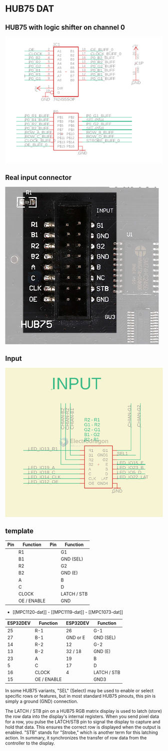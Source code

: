 
# HUB75 DAT 




## HUB75 with logic shifter on channel 0

![](22-29-13-05-07-2023.png)



## Real input connector 

![](2024-01-14-16-31-06.png)


## Input 

![](2024-09-09-15-33-36.png)


## template 


| Pin | Function    | Pin | Function    |
| --- | ----------- | --- | ----------- |
|     | R1          |     | G1          |
|     | B1          |     | GND (SEL)   |
|     | R2          |     | G2          |
|     | B2          |     | GND (E)     |
|     | A           |     | B           |
|     | C           |     | D           |
|     | CLOCK       |     | LATCH / STB | F |
|     | OE / ENABLE |     | GND         |

- [[MPC1120-dat]] - [[MPC1119-dat]] - [[MPC1073-dat]]


| ESP32DEV | Function    | ESP32DEV | Function    |
| -------- | ----------- | -------- | ----------- |
| 25       | R-1         | 26       | G-1         |
| 27       | B-1         | GND or E | GND (SEL)   |
| 14       | R-2         | 12       | G-2         |
| 13       | B-2         | 32 / 18  | GND (E)     |
| 23       | A           | 19       | B           |
| 5        | C           | 17       | D           |
| 16       | CLOCK       | 4        | LATCH / STB |
| 15       | OE / ENABLE |          | GND3        |


In some HUB75 variants, "SEL" (Select) may be used to enable or select specific rows or features, but in most standard HUB75 pinouts, this pin is simply a ground (GND) connection.

The LATCH / STB pin on a HUB75 RGB matrix display is used to latch (store) the row data into the display's internal registers. When you send pixel data for a row, you pulse the LATCH/STB pin to signal the display to capture and hold that data. This ensures the correct row is displayed when the output is enabled. "STB" stands for "Strobe," which is another term for this latching action. In summary, it synchronizes the transfer of row data from the controller to the display.